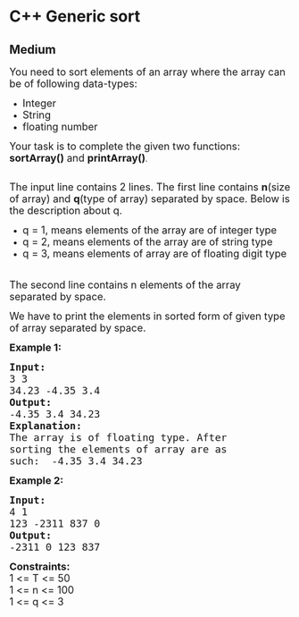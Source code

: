 # C++ Generic sort
## Medium 
<div class="problem-statement">
                <p></p><p><span style="font-size:18px">You need to sort elements of an array where the array can be of following data-types:</span></p>

<ul>
	<li><span style="font-size:18px">Integer</span></li>
	<li><span style="font-size:18px">String</span></li>
	<li><span style="font-size:18px">floating number</span></li>
</ul>

<p><span style="font-size:18px">Your task is to complete the given two functions</span><span style="font-size:18px">: <strong>sortArray()</strong> and </span><strong><span style="font-size:18px">printArray()</span></strong>.</p>

<p><br>
<span style="font-size:18px">The input line </span><span style="font-size:18px">contains 2 lines. The first line contains <strong>n</strong>(size of array) and <strong>q</strong>(type of array) separated by space. Below is the description about q.</span></p>

<ul>
	<li><span style="font-size:18px">q = 1, means elements of the array are of integer type</span></li>
	<li><span style="font-size:18px">q = 2, means elements of the array are of string type</span></li>
	<li><span style="font-size:18px">q = 3, means elements of array are of floating digit type &nbsp;</span></li>
</ul>

<p><span style="font-size:18px">The second line contains n elements of the array separated by space.</span></p>

<p><span style="font-size:18px">We have to&nbsp;print the elements in sorted form of given type of array separated by space.</span></p>

<p><span style="font-size:18px"><strong>Example 1:</strong> <strong> </strong></span></p>

<pre><span style="font-size:18px"><strong>Input:</strong>
3 3
34.23 -4.35 3.4
<strong>Output: 
</strong>-4.35 3.4 34.23&nbsp;
<strong>Explanation:</strong>
The array is of floating type. After
sorting the elements of array are as
such:&nbsp; -4.35 3.4 34.23
</span></pre>

<p><span style="font-size:18px"><strong>Example 2: </strong></span></p>

<pre><span style="font-size:18px"><strong>Input:</strong>
4 1
123 -2311 837 0 
<strong>Output: </strong>
-2311 0 123 837&nbsp;</span></pre>

<p><span style="font-size:18px"><strong>Constraints:</strong><br>
1 &lt;= T &lt;= 50<br>
1 &lt;= n &lt;= 100<br>
1 &lt;= q &lt;= 3</span></p>
 <p></p>
            </div>